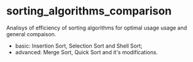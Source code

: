 # sorting_algorithms_comparison
Analisys of efficiency of sorting algorithms for optimal usage usage and general compaison.
<br>
* basic: Insertion Sort, Selection Sort and Shell Sort; <br>
* advanced: Merge Sort, Quick Sort and it's modifications. 
